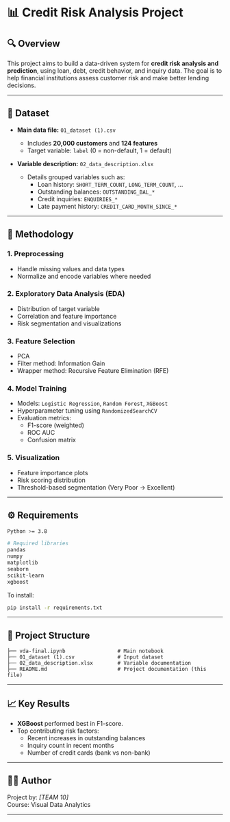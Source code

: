 
# 📊 Credit Risk Analysis Project

## 🔍 Overview

This project aims to build a data-driven system for **credit risk analysis and prediction**, using loan, debt, credit behavior, and inquiry data. The goal is to help financial institutions assess customer risk and make better lending decisions.

---

## 📁 Dataset

- **Main data file:** `01_dataset (1).csv`
  - Includes **20,000 customers** and **124 features**
  - Target variable: `label` (0 = non-default, 1 = default)

- **Variable description:** `02_data_description.xlsx`
  - Details grouped variables such as:
    - Loan history: `SHORT_TERM_COUNT`, `LONG_TERM_COUNT`, ...
    - Outstanding balances: `OUTSTANDING_BAL_*`
    - Credit inquiries: `ENQUIRIES_*`
    - Late payment history: `CREDIT_CARD_MONTH_SINCE_*`

---

## 🧪 Methodology

### 1. Preprocessing
- Handle missing values and data types
- Normalize and encode variables where needed

### 2. Exploratory Data Analysis (EDA)
- Distribution of target variable
- Correlation and feature importance
- Risk segmentation and visualizations

### 3. Feature Selection
- PCA
- Filter method: Information Gain
- Wrapper method: Recursive Feature Elimination (RFE)

### 4. Model Training
- Models: `Logistic Regression`, `Random Forest`, `XGBoost`
- Hyperparameter tuning using `RandomizedSearchCV`
- Evaluation metrics:
  - F1-score (weighted)
  - ROC AUC
  - Confusion matrix

### 5. Visualization
- Feature importance plots
- Risk scoring distribution
- Threshold-based segmentation (Very Poor → Excellent)

---

## ⚙️ Requirements

```bash
Python >= 3.8

# Required libraries
pandas
numpy
matplotlib
seaborn
scikit-learn
xgboost
```

To install:
```bash
pip install -r requirements.txt
```

---

## 📂 Project Structure

```
├── vda-final.ipynb                 # Main notebook
├── 01_dataset (1).csv              # Input dataset
├── 02_data_description.xlsx        # Variable documentation
├── README.md                       # Project documentation (this file)
```

---

## 📈 Key Results

- **XGBoost** performed best in F1-score.
- Top contributing risk factors:
  - Recent increases in outstanding balances
  - Inquiry count in recent months
  - Number of credit cards (bank vs non-bank)

---

## 🧑‍💻 Author

Project by: *[TEAM 10]*  
Course: Visual Data Analytics

---

